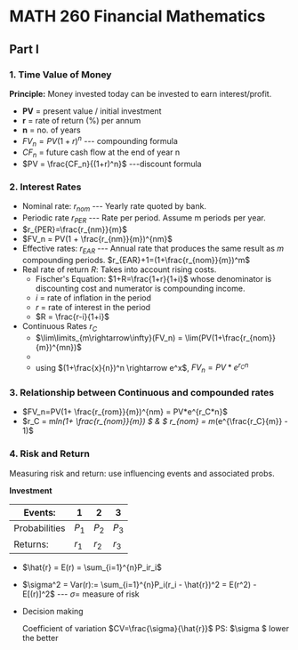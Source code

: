 # MATH 260 Financial Mathematics

## Part Ⅰ

### 1. Time Value of Money

**Principle:** Money invested today can be invested to earn interest/profit. 

* **PV** = present value / initial investment
* **r** = rate of return (%) per annum
* **n** = no. of years
* $FV_n = PV(1 + r)^n$ --- compounding formula 
* $CF_n$ = future cash flow at the end of year n
* $PV = \frac{CF_n}{(1+r)^n}$ ---discount formula

### 2. Interest Rates

* Nominal rate: $r_{nom}$  --- Yearly rate quoted by bank.
* Periodic rate $r_{PER}$  --- Rate per period. Assume m periods per year. 
* $r_{PER}=\frac{r_{nm}}{m}$ 
* $FV_n = PV(1 + \frac{r_{nm}}{m})^{nm}$
* Effective rates: $r_{EAR}$ --- Annual rate that produces the same result as $m$ compounding periods.  $r_{EAR}+1=(1+\frac{r_{nom}}{m})^m$ 
* Real rate of return $R$: Takes into account rising costs. 
  * Fischer's Equation: $1+R=\frac{1+r}{1+i}$ whose denominator is discounting cost and numerator is compounding income. 
  * $i$ = rate of inflation in the period
  * $r$ = rate of interest in the period
  * $R = \frac{r-i}{1+i}$
* Continuous Rates $r_C$ 
  * $\lim\limits_{m\rightarrow\infty}(FV_n) = \lim(PV(1+\frac{r_{nom}}{m})^{mn})$ 	 
  * 
  * using $(1+\frac{x}{n})^n \rightarrow e^x$, $FV_n = PV*e^{r_Cn}$

### 3. Relationship between Continuous and compounded rates 

* $FV_n=PV(1+ \frac{r_{rom}}{m})^{nm} = PV*e^{r_C*n}$
* $r_C = m*ln(1+ \frac{r_{nom}}{m}) $  &  $ r_{nom} = m*(e^{\frac{r_C}{m}} - 1)$

### 4. Risk and Return

Measuring risk and return: use influencing events and associated probs. 

**Investment** 

|Events:| 1 | 2 | 3 |
|---|---|---|----|
|Probabilities| $P_1$ | $P_2$ | $P_3$ |
|Returns: | $r_1$ | $r_2$ | $r_3$ |

* $\hat{r} = E(r) = \sum_{i=1}^{n}P_ir_i$

* $\sigma^2 = Var(r):= \sum_{i=1}^{n}P_i(r_i - \hat{r})^2 = E(r^2) - E[(r)]^2$  --- $\sigma=$ measure of risk

* Decision making 

  Coefficient of variation $CV=\frac{\sigma}{\hat{r}}$   PS: $\sigma $ lower the better 

  
